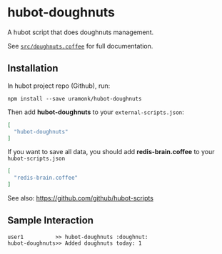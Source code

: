 # hubot-doughnuts

A hubot script that does doughnuts management.

See [`src/doughnuts.coffee`](src/doughnuts.coffee) for full documentation.

## Installation

In hubot project repo (Github), run:

`npm install --save uramonk/hubot-doughnuts`

Then add **hubot-doughnuts** to your `external-scripts.json`:

```json
[
  "hubot-doughnuts"
]
```

If you want to save all data, you should add **redis-brain.coffee** to your `hubot-scripts.json`

```json
[
  "redis-brain.coffee"
]
```

See also: https://github.com/github/hubot-scripts

## Sample Interaction

```
user1          >> hubot-doughnuts :doughnut:
hubot-doughnuts>> Added doughnuts today: 1
```
